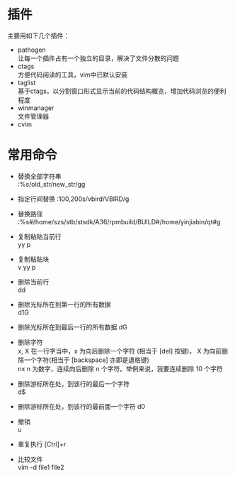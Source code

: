 # 插件

主要用如下几个插件：<br/>
* pathogen<br/>
让每一个插件占有一个独立的目录，解决了文件分散的问题<br/>
* ctags<br/>
方便代码阅读的工具，vim中已默认安装<br/>
* taglist<br/>
基于ctags，以分割窗口形式显示当前的代码结构概览，增加代码浏览的便利程度<br/>
* winmanager<br/>
文件管理器<br/>
* cvim<br/>

# 常用命令  

* 替换全部字符串  
:%s/old_str/new_str/gg  
* 指定行间替换
:100,200s/vbird/VBIRD/g

* 替换路径  
:%s#/home/szs/stb/stsdk/A36/rpmbuild/BUILD#/home/yinjiabin/qt#g

* 复制粘贴当前行  
yy
p

* 复制粘贴块  
v
yy
p

* 删除当前行  
dd  

* 删除光标所在到第一行的所有数据  
d1G  

* 删除光标所在到最后一行的所有数据
dG  

* 删除字符  
x, X  在一行字当中，x 为向后删除一个字符 (相当于 [del] 按键)， X 为向前删除一个字符(相当于 [backspace] 亦即是退格键)   
nx n 为数字，连续向后删除 n 个字符。举例来说，我要连续删除 10 个字符

* 删除游标所在处，到该行的最后一个字符  
d$  

* 删除游标所在处，到该行的最前面一个字符
d0

* 撤销  
u

* 重复执行
[Ctrl]+r

* 比较文件  
vim -d file1 file2
